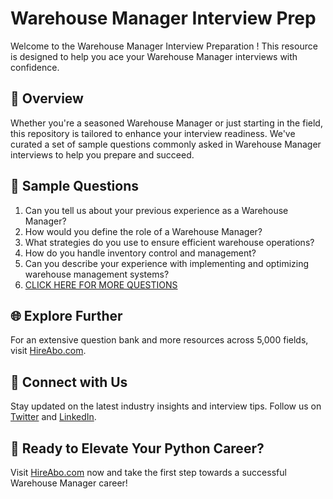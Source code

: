 # Warehouse Manager Interview Prep

Welcome to the Warehouse Manager Interview Preparation ! This resource is designed to help you ace your Warehouse Manager interviews with confidence.

## 🚀 Overview

Whether you're a seasoned Warehouse Manager or just starting in the field, this repository is tailored to enhance your interview readiness. We've curated a set of sample questions commonly asked in Warehouse Manager interviews to help you prepare and succeed.

## 📝 Sample Questions

1. Can you tell us about your previous experience as a Warehouse Manager?
2. How would you define the role of a Warehouse Manager?
3. What strategies do you use to ensure efficient warehouse operations?
4. How do you handle inventory control and management?
5. Can you describe your experience with implementing and optimizing warehouse management systems?
6. [CLICK HERE FOR MORE QUESTIONS](https://hireabo.com/job/23_0_5/Warehouse%20Manager)

## 🌐 Explore Further

For an extensive question bank and more resources across 5,000 fields, visit [HireAbo.com](https://www.hireabo.com).

## 📱 Connect with Us

Stay updated on the latest industry insights and interview tips. Follow us on [Twitter](https://twitter.com/hireabo) and [LinkedIn](https://www.linkedin.com/in/hire-abo-3609972a8/).

## 🚀 Ready to Elevate Your Python Career?

Visit [HireAbo.com](https://www.hireabo.com) now and take the first step towards a successful Warehouse Manager career!